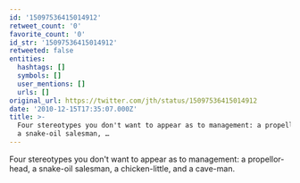 ```yaml
---
id: '15097536415014912'
retweet_count: '0'
favorite_count: '0'
id_str: '15097536415014912'
retweeted: false
entities:
  hashtags: []
  symbols: []
  user_mentions: []
  urls: []
original_url: https://twitter.com/jth/status/15097536415014912
date: '2010-12-15T17:35:07.000Z'
title: >-
  Four stereotypes you don't want to appear as to management: a propellor-head,
  a snake-oil salesman, …
---
```


Four stereotypes you don't want to appear as to management: a propellor-head, a snake-oil salesman, a chicken-little, and a cave-man.